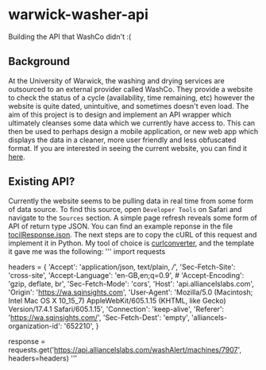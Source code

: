 # warwick-washer-api
Building the API that WashCo didn't :(

## Background
At the University of Warwick, the washing and drying services are outsourced to an external provider called WashCo. They provide a website to check the status of a cycle (availability, time remaining, etc) however the website is quite dated, unintuitive, and sometimes doesn't even load. The aim of this project is to design and implement an API wrapper which ultimately cleanses some data which we currently have access to. This can then be used to perhaps design a mobile application, or new web app which displays the data in a cleaner, more user friendly and less obfuscated format. If you are interested in seeing the current website, you can find it [here](https://www.washpoint.uk/location/university-of-warwick/).

## Existing API?
Currently the website seems to be pulling data in real time from some form of data source. To find this source, open `Developer Tools` on Safari and navigate to the `Sources` section. A simple page refresh reveals some form of API of return type JSON. You can find an example reponse in the file [tocilResponse.json](/json/tocilResponse.json). The next steps are to copy the cURL of this request and implement it in Python. My tool of choice is [curlconverter](https://curlconverter.com/python/), and the template it gave me was the following:
'''
import requests

headers = {
    'Accept': 'application/json, text/plain, */*',
    'Sec-Fetch-Site': 'cross-site',
    'Accept-Language': 'en-GB,en;q=0.9',
    # 'Accept-Encoding': 'gzip, deflate, br',
    'Sec-Fetch-Mode': 'cors',
    'Host': 'api.alliancelslabs.com',
    'Origin': 'https://wa.sqinsights.com',
    'User-Agent': 'Mozilla/5.0 (Macintosh; Intel Mac OS X 10_15_7) AppleWebKit/605.1.15 (KHTML, like Gecko) Version/17.4.1 Safari/605.1.15',
    'Connection': 'keep-alive',
    'Referer': 'https://wa.sqinsights.com/',
    'Sec-Fetch-Dest': 'empty',
    'alliancels-organization-id': '652210',
}

response = requests.get('https://api.alliancelslabs.com/washAlert/machines/7907', headers=headers)
'''
